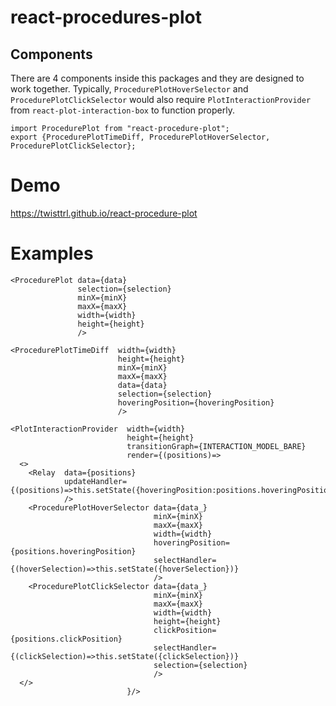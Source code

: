 # react-procedures-plot

## Components
There are 4 components inside this packages and they are designed to work together. Typically, `ProcedurePlotHoverSelector` and `ProcedurePlotClickSelector` would also require `PlotInteractionProvider` from `react-plot-interaction-box` to function properly.
```
import ProcedurePlot from "react-procedure-plot";
export {ProcedurePlotTimeDiff, ProcedurePlotHoverSelector, ProcedurePlotClickSelector};
```

# Demo
https://twisttrl.github.io/react-procedure-plot

# Examples
```
<ProcedurePlot data={data}
               selection={selection}
               minX={minX}
               maxX={maxX}
               width={width}
               height={height}
               />
```

```
<ProcedurePlotTimeDiff  width={width}
                        height={height}
                        minX={minX}
                        maxX={maxX}
                        data={data}
                        selection={selection}
                        hoveringPosition={hoveringPosition}
                        />
```

```
<PlotInteractionProvider  width={width}
                          height={height}
                          transitionGraph={INTERACTION_MODEL_BARE}
                          render={(positions)=>
  <>
    <Relay  data={positions}
            updateHandler={(positions)=>this.setState({hoveringPosition:positions.hoveringPosition})}
            />
    <ProcedurePlotHoverSelector data={data_}
                                minX={minX}
                                maxX={maxX}
                                width={width}
                                hoveringPosition={positions.hoveringPosition}
                                selectHandler={(hoverSelection)=>this.setState({hoverSelection})}
                                />
    <ProcedurePlotClickSelector data={data_}
                                minX={minX}
                                maxX={maxX}
                                width={width}
                                height={height}
                                clickPosition={positions.clickPosition}
                                selectHandler={(clickSelection)=>this.setState({clickSelection})}
                                selection={selection}
                                />
  </>
                          }/>
```
